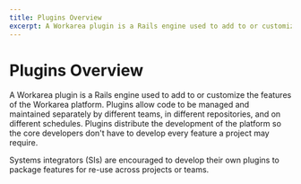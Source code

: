 ```yaml
---
title: Plugins Overview
excerpt: A Workarea plugin is a Rails engine used to add to or customize the features of the Workarea platform. Plugins allow code to be managed and maintained separately by different teams, in different repositories, and on different schedules. Plugins distribu
---
```


# Plugins Overview

A Workarea plugin is a Rails engine used to add to or customize the features of the Workarea platform. Plugins allow code to be managed and maintained separately by different teams, in different repositories, and on different schedules. Plugins distribute the development of the platform so the core developers don't have to develop every feature a project may require.

Systems integrators (SIs) are encouraged to develop their own plugins to package features for re-use across projects or teams.


